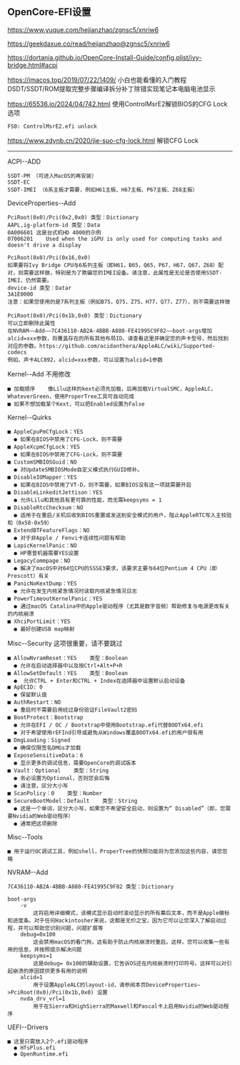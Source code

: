 ## OpenCore-EFI设置

https://www.yuque.com/hejianzhao/zgnsc5/xnriw6

https://geekdaxue.co/read/hejianzhao@zgnsc5/xnriw6
   
https://dortania.github.io/OpenCore-Install-Guide/config.plist/ivy-bridge.html#acpi





https://imacos.top/2019/07/22/1409/  小白也能看懂的入门教程DSDT/SSDT/ROM提取完整步骤编译拆分补丁除错实现笔记本电脑电池显示

https://65536.io/2024/04/742.html 使用ControlMsrE2解锁BIOS的CFG Lock选项

    FS0: ControlMsrE2.efi unlock


https://www.zdynb.cn/2020/jie-suo-cfg-lock.html 解锁CFG Lock


------------------------------------------------------------------------------------------

ACPI--ADD

    SSDT-PM （可进入MacOS的再安装）
    SSDT-EC
    SSDT-IMEI （6系主板才需要，例如H61主板、H67主板、P67主板、Z68主板）




DeviceProperties--Add

    PciRoot(0x0)/Pci(0x2,0x0) 类型：Dictionary
    AAPL,ig-platform-id 类型：Data
    0A006601 这是台式机HD 4000的示例
    07006201 	Used when the iGPU is only used for computing tasks and doesn't drive a display

    PciRoot(0x0)/Pci(0x16,0x0)
    如果要将Ivy Bridge CPU与6系列主板（即H61，B65，Q65，P67，H67，Q67，Z68）配对，则需要这样做，特别是为了欺骗您的IMEI设备。请注意，此属性是无论是否使用SSDT-IMEI，仍然需要。
    device-id 类型：Datar
    3A1E0000
    注意：如果您使用的是7系列主板（例如B75，Q75，Z75，H77，Q77，Z77），则不需要这样做

    PciRoot(0x0)/Pci(0x1b,0x0) 类型：Dictionary
    可以立即删除此属性
    在NVRAM——Add——7C436110-AB2A-4BBB-A880-FE41995C9F82——boot-args增加alcid=xxx参数，将覆盖存在的所有其他布局ID，请查看这里并确定您的声卡型号，然后找到对应的参数。https://github.com/acidanthera/AppleALC/wiki/Supported-codecs
    例如，声卡ALC892，alcid=xxx参数，可以设置为alcid=1参数




 Kernel--Add    不用修改
 
    ■ 加载顺序    像Lilu这样的kext必须先加载，后再加载VirtualSMC，AppleALC，WhateverGreen，使用ProperTree工具可自动完成
    ■ 如果不想加载某个Kext，可以把Enabled设置为False

    
 Kernel--Quirks

    ■ AppleCpuPmCfgLock：YES    
      ● 如果在BIOS中禁用了CFG-Lock，则不需要
    ■ AppleXcpmCfgLock：YES    
      ● 如果在BIOS中禁用了CFG-Lock，则不需要
    ■ CustomSMBIOSGuid：NO    
      ● 对UpdateSMBIOSMode自定义模式执行GUID修补。
    ■ DisableIOMapper：YES    
      ● 如果在BIOS中禁用了VT-D，则不需要，如果BIOS没有这一项就需要开启
    ■ DisableLinkeditJettison：YES   
      ● 允许Lilu和其他具有更可靠的性能，而无需keepsyms = 1
    ■ DisableRtcChecksum：NO    
      ● 适用于在重启/关机后收到BIOS重置或发送到安全模式的用户，阻止AppleRTC写入主校验和（0x58-0x59）
    ■ ExtendBTFeatureFlags：NO
      ● 对于非Apple / Fenvi卡连续性问题有帮助
    ■ LapicKernelPanic：NO    
      ● HP惠普机器需要YES设置
    ■ LegacyCommpage：NO
      ● 解决了macOS中对64位CPU的SSSE3要求，该要求主要与64位Pentium 4 CPU（即Prescott）有关
    ■ PanicNoKextDump：YES
      ● 允许在发生内核紧急情况时读取内核紧急情况日志
    ■ PowerTimeoutKernelPanic：YES
      ● 通过macOS Catalina中的Apple驱动程序（尤其是数字音频）帮助修复与电源更改有关的内核崩溃
    ■ XhciPortLimit：YES
      ● 最好创建USB map映射

  
      

 Misc--Security    这项很重要，请不要跳过
 
    ■ AllowNvramReset：YES    类型：Boolean
      ● 允许在启动选择器中以及按Ctrl+Alt+P+R
    ■ AllowSetDefault：YES    类型：Boolean
      ●  允许CTRL + Enter和CTRL + Index在选择器中设置默认启动设备
    ■ ApECID: 0
      ● 保留默认值
    ■ AuthRestart：NO
      ● 重启时不需要启用经过身份验证FileVault2密码
    ■ BootProtect：Bootstrap
      ● 允许在EFI / OC / Bootstrap中使用Bootstrap.efi代替BOOTx64.efi
      ● 对于希望使用rEFInd引导或避免从Windows覆盖BOOTx64.efi的用户很有用
    ■ DmgLoading：Signed
      ● 确保仅限签名DMGs才加载
    ■ ExposeSensitiveData：6
      ● 显示更多的调试信息，需要OpenCore的调试版本
    ■ Vault：Optional    类型：String
      ● 务必设置为Optional，否则您会后悔
      ● 请注意，区分大小写
    ■ ScanPolicy：0    类型：Number
    ■ SecureBootModel：Default    类型：String
      ● 这是一个单词，区分大小写，如果您不希望安全启动，则设置为“ Disabled”（即，您需要Nvidia的Web驱动程序）
      ● 通常把这项删除


 Misc--Tools
 
    ■ 用于运行OC调试工具，例如shell，ProperTree的快照功能将为您添加这些内容，请您忽略


NVRAM--Add

    7C436110-AB2A-4BBB-A880-FE41995C9F82 类型：Dictionary

    boot-args
        -v
            这将启用详细模式，该模式显示启动时滚动显示的所有幕后文本，而不是Apple徽标和进度条。对于任何Hackintosher来说，这都是无价之宝，因为它可以让您深入了解启动过程，并可以帮助您识别问题，问题扩展等
        debug=0x100
            这会禁用macOS的看门狗，这有助于防止内核崩溃时重启。这样，您可以收集一些有用的信息，并按照提示解决问题
        keepsyms=1
            这是debug= 0x100的辅助设置，它告诉OS还在内核崩溃时打印符号。这样可以对引起崩溃的原因提供更多有用的说明
        alcid=1
            用于设置AppleALC的layout-id，请参阅本页DeviceProperties—>PciRoot(0x0)/Pci(0x1b,0x0) 设置
        nvda_drv_vrl=1 
            用于在Sierra和HighSierra的Maxwell和Pascal卡上启用Nvidia的Web驱动程序

UEFI--Drivers

    ■ 这里只需放入2个.efi驱动程序
      ● HfsPlus.efi
      ● OpenRuntime.efi

      
